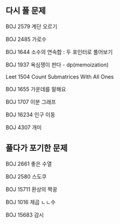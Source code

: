 ## 다시 풀 문제

BOJ 2579 계단 오르기

BOJ 2485 가로수

BOJ 1644 소수의 연속합 : 두 포인터로 풀어보기

BOJ 1937 욕심쟁이 판다 - dp(memoization)

Leet 1504 Count Submatrices With All Ones

BOJ 1655 가운데를 말해요

BOJ 1707 이분 그래프

BOJ 16234 인구 이동

BOJ 4307 개미



## 풀다가 포기한 문제

BOJ 2661 좋은 수열

BOJ 2580 스도쿠

BOJ 15711 환상의 짝꿍

BOJ 1016 제곱 ㄴㄴ수

BOJ 15683 감시

